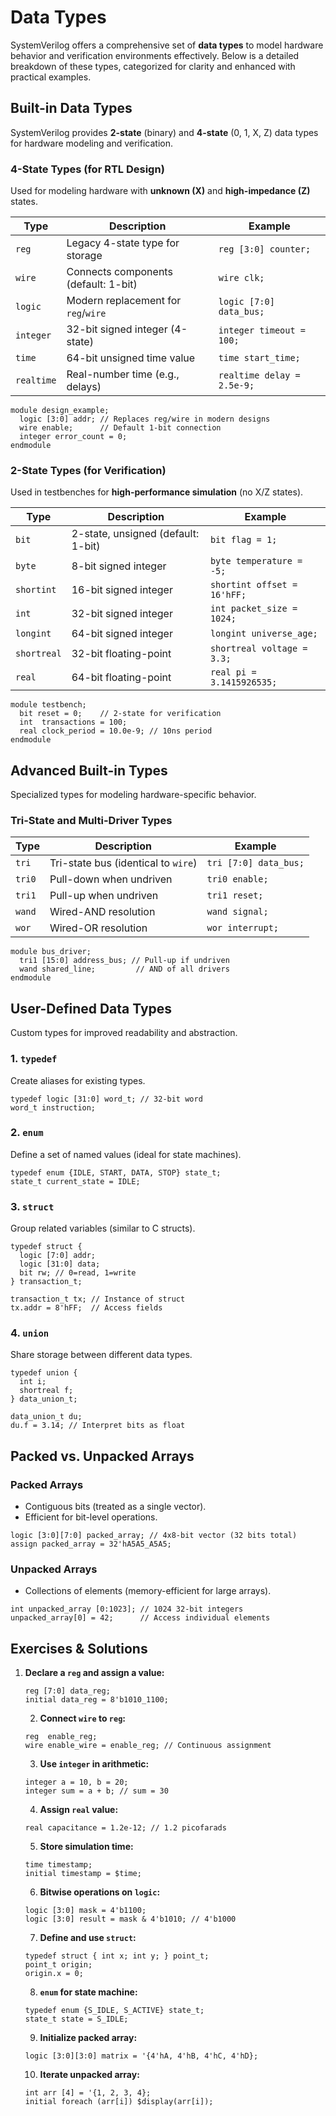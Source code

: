 # Data Types

SystemVerilog offers a comprehensive set of **data types** to model hardware behavior and verification environments effectively. Below is a detailed breakdown of these types, categorized for clarity and enhanced with practical examples.

## **Built-in Data Types**
SystemVerilog provides **2-state** (binary) and **4-state** (0, 1, X, Z) data types for hardware modeling and verification.

### **4-State Types (for RTL Design)**
Used for modeling hardware with **unknown (X)** and **high-impedance (Z)** states.

| Type      | Description                          | Example                     |
|-----------|--------------------------------------|-----------------------------|
| `reg`     | Legacy 4-state type for storage      | `reg [3:0] counter;`        |
| `wire`    | Connects components (default: 1-bit) | `wire clk;`                 |
| `logic`   | Modern replacement for `reg`/`wire`  | `logic [7:0] data_bus;`     |
| `integer` | 32-bit signed integer (4-state)      | `integer timeout = 100;`    |
| `time`    | 64-bit unsigned time value           | `time start_time;`          |
| `realtime`| Real-number time (e.g., delays)      | `realtime delay = 2.5e-9;`  |

```SV
module design_example;
  logic [3:0] addr; // Replaces reg/wire in modern designs
  wire enable;      // Default 1-bit connection
  integer error_count = 0;
endmodule
```


### **2-State Types (for Verification)**
Used in testbenches for **high-performance simulation** (no X/Z states).

| Type         | Description                     | Example                   |
|--------------|---------------------------------|---------------------------|
| `bit`        | 2-state, unsigned (default: 1-bit) | `bit flag = 1;`           |
| `byte`       | 8-bit signed integer            | `byte temperature = -5;`  |
| `shortint`   | 16-bit signed integer           | `shortint offset = 16'hFF;` |
| `int`        | 32-bit signed integer           | `int packet_size = 1024;` |
| `longint`    | 64-bit signed integer           | `longint universe_age;`   |
| `shortreal`  | 32-bit floating-point           | `shortreal voltage = 3.3;`|
| `real`       | 64-bit floating-point           | `real pi = 3.1415926535;` |

```SV
module testbench;
  bit reset = 0;    // 2-state for verification
  int  transactions = 100;
  real clock_period = 10.0e-9; // 10ns period
endmodule
```


## **Advanced Built-in Types**
Specialized types for modeling hardware-specific behavior.

### **Tri-State and Multi-Driver Types**
| Type   | Description                     | Example                 |
|--------|---------------------------------|-------------------------|
| `tri`   | Tri-state bus (identical to `wire`) | `tri [7:0] data_bus;` |
| `tri0`  | Pull-down when undriven         | `tri0 enable;`          |
| `tri1`  | Pull-up when undriven           | `tri1 reset;`           |
| `wand`  | Wired-AND resolution            | `wand signal;`          |
| `wor`   | Wired-OR resolution             | `wor interrupt;`        |

```SV
module bus_driver;
  tri1 [15:0] address_bus; // Pull-up if undriven
  wand shared_line;         // AND of all drivers
endmodule
```


## **User-Defined Data Types**
Custom types for improved readability and abstraction.

### 1. **`typedef`**
Create aliases for existing types.
```SV
typedef logic [31:0] word_t; // 32-bit word
word_t instruction;
```

### 2. **`enum`**
Define a set of named values (ideal for state machines).
```SV
typedef enum {IDLE, START, DATA, STOP} state_t;
state_t current_state = IDLE;
```

### 3. **`struct`**
Group related variables (similar to C structs).
```SV
typedef struct {
  logic [7:0] addr;
  logic [31:0] data;
  bit rw; // 0=read, 1=write
} transaction_t;

transaction_t tx; // Instance of struct
tx.addr = 8'hFF;  // Access fields
```

### 4. **`union`**
Share storage between different data types.
```SV
typedef union {
  int i;
  shortreal f;
} data_union_t;

data_union_t du;
du.f = 3.14; // Interpret bits as float
```


## **Packed vs. Unpacked Arrays**
### **Packed Arrays**
- Contiguous bits (treated as a single vector).
- Efficient for bit-level operations.
```SV
logic [3:0][7:0] packed_array; // 4x8-bit vector (32 bits total)
assign packed_array = 32'hA5A5_A5A5;
```

### **Unpacked Arrays**
- Collections of elements (memory-efficient for large arrays).
```SV
int unpacked_array [0:1023]; // 1024 32-bit integers
unpacked_array[0] = 42;      // Access individual elements
```


## **Exercises & Solutions**
1. **Declare a `reg` and assign a value:**
   ```SV
   reg [7:0] data_reg;
   initial data_reg = 8'b1010_1100;
   ```

   2. **Connect `wire` to `reg`:**
   ```SV
   reg  enable_reg;
   wire enable_wire = enable_reg; // Continuous assignment
   ```

   3. **Use `integer` in arithmetic:**
   ```SV
   integer a = 10, b = 20;
   integer sum = a + b; // sum = 30
   ```

   4. **Assign `real` value:**
   ```SV
   real capacitance = 1.2e-12; // 1.2 picofarads
   ```

   5. **Store simulation time:**
   ```SV
   time timestamp;
   initial timestamp = $time;
   ```

   6. **Bitwise operations on `logic`:**
   ```SV
   logic [3:0] mask = 4'b1100;
   logic [3:0] result = mask & 4'b1010; // 4'b1000
   ```

   7. **Define and use `struct`:**
   ```SV
   typedef struct { int x; int y; } point_t;
   point_t origin;
   origin.x = 0;
   ```

   8. **`enum` for state machine:**
   ```SV
   typedef enum {S_IDLE, S_ACTIVE} state_t;
   state_t state = S_IDLE;
   ```

   9. **Initialize packed array:**
   ```SV
   logic [3:0][3:0] matrix = '{4'hA, 4'hB, 4'hC, 4'hD};
   ```

   10. **Iterate unpacked array:**
    ```SV
    int arr [4] = '{1, 2, 3, 4};
    initial foreach (arr[i]) $display(arr[i]);
    ```
